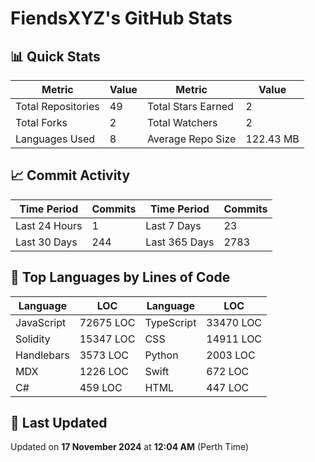 # FiendsXYZ's GitHub Stats

## 📊 Quick Stats

| Metric               | Value       | Metric               | Value       |
|----------------------|-------------|----------------------|-------------|
| Total Repositories   | 49 | Total Stars Earned   | 2 |
| Total Forks          | 2 | Total Watchers       | 2 |
| Languages Used       | 8 | Average Repo Size    | 122.43 MB |

## 📈 Commit Activity

| Time Period      | Commits      | Time Period      | Commits      |
|------------------|--------------|------------------|--------------|
| Last 24 Hours    | 1 | Last 7 Days      | 23 |
| Last 30 Days     | 244 | Last 365 Days    | 2783 |

## 📝 Top Languages by Lines of Code

| Language       | LOC        | Language       | LOC        |
|----------------|------------|----------------|------------|
| JavaScript       | 72675 LOC  | TypeScript       | 33470 LOC  |
| Solidity       | 15347 LOC  | CSS       | 14911 LOC  |
| Handlebars       | 3573 LOC  | Python       | 2003 LOC  |
| MDX       | 1226 LOC  | Swift       | 672 LOC  |
| C#       | 459 LOC  | HTML       | 447 LOC  |

## 📅 Last Updated

Updated on **17 November 2024** at **12:04 AM** (Perth Time)
